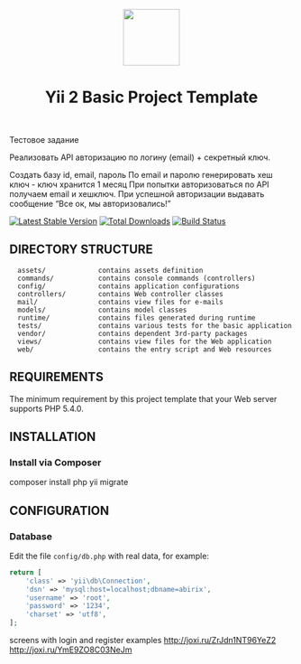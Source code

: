 <p align="center">
    <a href="https://github.com/yiisoft" target="_blank">
        <img src="https://avatars0.githubusercontent.com/u/993323" height="100px">
    </a>
    <h1 align="center">Yii 2 Basic Project Template</h1>
    <br>
</p>

Тестовое задание

Реализовать API авторизацию по логину (email) + секретный ключ.

Создать базу id, email, пароль
По email и паролю генерировать хеш ключ - ключ хранится 1 месяц
При попытки авторизоваться по API получаем email и хешключ.
При успешной авторизации выдавать сообщение “Все ок, мы авторизовались!”


[![Latest Stable Version](https://img.shields.io/packagist/v/yiisoft/yii2-app-basic.svg)](https://packagist.org/packages/yiisoft/yii2-app-basic)
[![Total Downloads](https://img.shields.io/packagist/dt/yiisoft/yii2-app-basic.svg)](https://packagist.org/packages/yiisoft/yii2-app-basic)
[![Build Status](https://travis-ci.org/yiisoft/yii2-app-basic.svg?branch=master)](https://travis-ci.org/yiisoft/yii2-app-basic)

DIRECTORY STRUCTURE
-------------------

      assets/             contains assets definition
      commands/           contains console commands (controllers)
      config/             contains application configurations
      controllers/        contains Web controller classes
      mail/               contains view files for e-mails
      models/             contains model classes
      runtime/            contains files generated during runtime
      tests/              contains various tests for the basic application
      vendor/             contains dependent 3rd-party packages
      views/              contains view files for the Web application
      web/                contains the entry script and Web resources



REQUIREMENTS
------------

The minimum requirement by this project template that your Web server supports PHP 5.4.0.


INSTALLATION
------------

### Install via Composer
composer install
php yii migrate

CONFIGURATION
-------------

### Database

Edit the file `config/db.php` with real data, for example:

```php
return [
    'class' => 'yii\db\Connection',
    'dsn' => 'mysql:host=localhost;dbname=abirix',
    'username' => 'root',
    'password' => '1234',
    'charset' => 'utf8',
];
```

screens with login and register examples
http://joxi.ru/ZrJdn1NT96YeZ2
http://joxi.ru/YmE9ZO8C03NeJm
